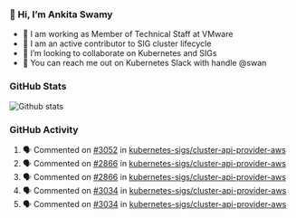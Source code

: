 ### 👋 Hi, I’m Ankita Swamy 

- 💼 I am working as Member of Technical Staff at VMware
- 👀 I am an active contributor to SIG cluster lifecycle 
- 💞️ I’m looking to collaborate on Kubernetes and SIGs
- 💬 You can reach me out on Kubernetes Slack with handle @swan

### GitHub Stats
![Github stats](https://github-readme-stats.vercel.app/api?username=Ankitasw&count_private=true&show_icons=true&theme=tokyonight)

### GitHub Activity 
<!--START_SECTION:activity-->
1. 🗣 Commented on [#3052](https://github.com/kubernetes-sigs/cluster-api-provider-aws/issues/3052) in [kubernetes-sigs/cluster-api-provider-aws](https://github.com/kubernetes-sigs/cluster-api-provider-aws)
2. 🗣 Commented on [#2866](https://github.com/kubernetes-sigs/cluster-api-provider-aws/issues/2866) in [kubernetes-sigs/cluster-api-provider-aws](https://github.com/kubernetes-sigs/cluster-api-provider-aws)
3. 🗣 Commented on [#2866](https://github.com/kubernetes-sigs/cluster-api-provider-aws/issues/2866) in [kubernetes-sigs/cluster-api-provider-aws](https://github.com/kubernetes-sigs/cluster-api-provider-aws)
4. 🗣 Commented on [#3034](https://github.com/kubernetes-sigs/cluster-api-provider-aws/issues/3034) in [kubernetes-sigs/cluster-api-provider-aws](https://github.com/kubernetes-sigs/cluster-api-provider-aws)
5. 🗣 Commented on [#3034](https://github.com/kubernetes-sigs/cluster-api-provider-aws/issues/3034) in [kubernetes-sigs/cluster-api-provider-aws](https://github.com/kubernetes-sigs/cluster-api-provider-aws)
<!--END_SECTION:activity-->
